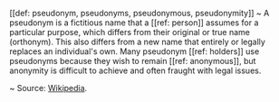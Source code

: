 [[def: pseudonym, pseudonyms, pseudonymous, pseudonymity]]
~ A pseudonym is a fictitious name that a [[ref: person]] assumes for a particular purpose, which differs from their original or true name (orthonym). This also differs from a new name that entirely or legally replaces an individual's own. Many pseudonym [[ref: holders]] use pseudonyms because they wish to remain [[ref: anonymous]], but anonymity is difficult to achieve and often fraught with legal issues.

~ Source: [Wikipedia](https://en.wikipedia.org/wiki/Pseudonym).

